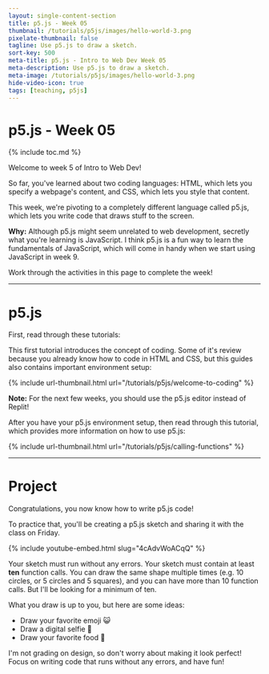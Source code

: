 ```yaml
---
layout: single-content-section
title: p5.js - Week 05
thumbnail: /tutorials/p5js/images/hello-world-3.png
pixelate-thumbnail: false
tagline: Use p5.js to draw a sketch.
sort-key: 500
meta-title: p5.js - Intro to Web Dev Week 05
meta-description: Use p5.js to draw a sketch.
meta-image: /tutorials/p5js/images/hello-world-3.png
hide-video-icon: true
tags: [teaching, p5js]
---
```


# p5.js - Week 05

{% include toc.md %}

Welcome to week 5 of Intro to Web Dev!

So far, you've learned about two coding languages: HTML, which lets you specify a webpage's content, and CSS, which lets you style that content.

This week, we're pivoting to a completely different language called p5.js, which lets you write code that draws stuff to the screen.

**Why:** Although p5.js might seem unrelated to web development, secretly what you're learning is JavaScript. I think p5.js is a fun way to learn the fundamentals of JavaScript, which will come in handy when we start using JavaScript in week 9.

Work through the activities in this page to complete the week!

---

# p5.js

First, read through these tutorials:

This first tutorial introduces the concept of coding. Some of it's review because you already know how to code in HTML and CSS, but this guides also contains important environment setup:

{% include url-thumbnail.html url="/tutorials/p5js/welcome-to-coding" %}

**Note:** For the next few weeks, you should use the p5.js editor instead of Replit!

After you have your p5.js environment setup, then read through this tutorial, which provides more information on how to use p5.js:

{% include url-thumbnail.html url="/tutorials/p5js/calling-functions" %}

---

# Project

Congratulations, you now know how to write p5.js code!

To practice that, you'll be creating a p5.js sketch and sharing it with the class on Friday.

{% include youtube-embed.html slug="4cAdvWoACqQ" %}

Your sketch must run without any errors. Your sketch must contain at least **ten** function calls. You can draw the same shape multiple times (e.g. 10 circles, or 5 circles and 5 squares), and you can have more than 10 function calls. But I'll be looking for a minimum of ten.

What you draw is up to you, but here are some ideas:

- Draw your favorite emoji 😺
- Draw a digital selfie 🤳
- Draw your favorite food 🥪

I'm not grading on design, so don't worry about making it look perfect! Focus on writing code that runs without any errors, and have fun!
